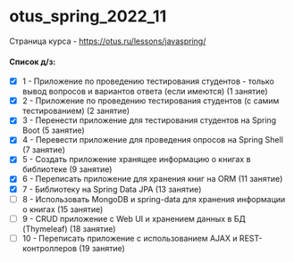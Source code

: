 # otus_spring_2022_11
Страница курса - https://otus.ru/lessons/javaspring/

#### Список д/з:

- [x] 1 - Приложение по проведению тестирования студентов - только вывод вопросов и вариантов ответа (если имеются) (1 занятие)
- [x] 2 - Приложение по проведению тестирования студентов (с самим тестированием) (2 занятие)
- [x] 3 - Перенести приложение для тестирования студентов на Spring Boot (5 занятие)
- [x] 4 - Перевести приложение для проведения опросов на Spring Shell (7 занятие)
- [x] 5 - Создать приложение хранящее информацию о книгах в библиотеке (9 занятие)
- [x] 6 - Переписать приложение для хранения книг на ORM (11 занятие)
- [x] 7 - Библиотеку на Spring Data JPA (13 занятие)
- [ ] 8 - Использовать MongoDB и spring-data для хранения информации о книгах (15 занятие)
- [ ] 9 - CRUD приложение с Web UI и хранением данных в БД (Thymeleaf) (18 занятие)
- [ ] 10 - Переписать приложение с использованием AJAX и REST-контроллеров (19 занятие)
